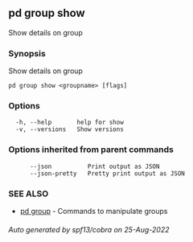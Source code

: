 ## pd group show

Show details on group <groupname>

### Synopsis

Show details on group <groupname>

```
pd group show <groupname> [flags]
```

### Options

```
  -h, --help       help for show
  -v, --versions   Show versions
```

### Options inherited from parent commands

```
      --json          Print output as JSON
      --json-pretty   Pretty print output as JSON
```

### SEE ALSO

* [pd group](/docs/commands/pd_group.html)	 - Commands to manipulate groups

###### Auto generated by spf13/cobra on 25-Aug-2022
